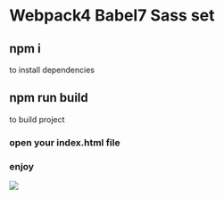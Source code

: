 # Webpack4 Babel7 Sass set

## npm i
to install dependencies

## npm run build 
to build project

### open your index.html file
### enjoy
![](https://zhitanska.com/wp-content/uploads/2017/08/IR-1.jpg)
